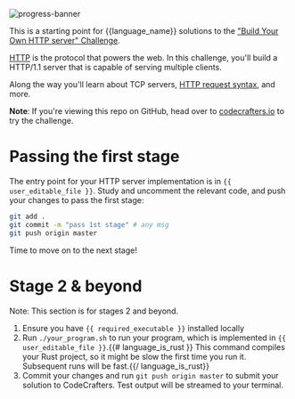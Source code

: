![progress-banner](https://codecrafters.io/landing/images/default_progress_banners/http-server.png)

This is a starting point for {{language_name}} solutions to the
["Build Your Own HTTP server" Challenge](https://app.codecrafters.io/courses/http-server/overview).

[HTTP](https://en.wikipedia.org/wiki/Hypertext_Transfer_Protocol) is the protocol that powers the web. In
this challenge, you'll build a HTTP/1.1 server that is capable of serving multiple clients.

Along the way you'll learn about TCP servers, [HTTP request syntax](https://www.w3.org/Protocols/rfc2616/rfc2616-sec5.html), and more.

**Note**: If you're viewing this repo on GitHub, head over to [codecrafters.io](https://codecrafters.io) to try the challenge.

# Passing the first stage

The entry point for your HTTP server implementation is in `{{ user_editable_file }}`. Study and uncomment the relevant code, and push your changes to pass the first stage:

```sh
git add .
git commit -m "pass 1st stage" # any msg
git push origin master
```

Time to move on to the next stage!

# Stage 2 & beyond

Note: This section is for stages 2 and beyond.

1. Ensure you have `{{ required_executable }}` installed locally
1. Run `./your_program.sh` to run your program, which is implemented in
   `{{ user_editable_file }}`.{{# language_is_rust }} This command compiles your
   Rust project, so it might be slow the first time you run it. Subsequent runs
   will be fast.{{/ language_is_rust}}
1. Commit your changes and run `git push origin master` to submit your solution
   to CodeCrafters. Test output will be streamed to your terminal.
